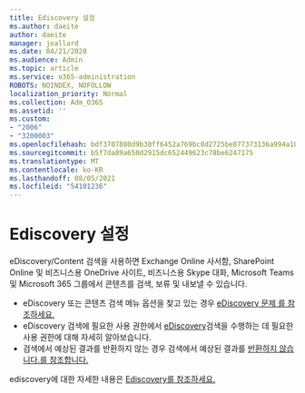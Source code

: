 ```yaml
---
title: Ediscovery 설정
ms.author: daeite
author: daeite
manager: joallard
ms.date: 04/21/2020
ms.audience: Admin
ms.topic: article
ms.service: o365-administration
ROBOTS: NOINDEX, NOFOLLOW
localization_priority: Normal
ms.collection: Adm_O365
ms.assetid: ''
ms.custom:
- "2006"
- "3200003"
ms.openlocfilehash: bdf3707880d9b30ff6452a769bc0d2725be877373136a994a108e92d56d7b577
ms.sourcegitcommit: b5f7da89a650d2915dc652449623c78be6247175
ms.translationtype: MT
ms.contentlocale: ko-KR
ms.lasthandoff: 08/05/2021
ms.locfileid: "54101236"
---
```

# <a name="ediscovery-settings"></a>Ediscovery 설정

eDiscovery/Content 검색을 사용하면 Exchange Online 사서함, SharePoint Online 및 비즈니스용 OneDrive 사이트, 비즈니스용 Skype 대화, Microsoft Teams 및 Microsoft 365 그룹에서 콘텐츠를 검색, 보류 및 내보낼 수 있습니다.

- eDiscovery 또는 콘텐츠 검색 메뉴 옵션을 찾고 있는 경우 [eDiscovery 문제 를 참조하세요.](https://docs.microsoft.com/alchemyinsights/ediscovery-issues)
- eDiscovery 검색에 필요한 사용 권한에서 [eDiscovery](https://docs.microsoft.com/alchemyinsights/permissions-required-for-ediscovery-searches)검색을 수행하는 데 필요한 사용 권한에 대해 자세히 알아보습니다.
- 검색에서 예상된 결과를 반환하지 않는 경우 검색에서 예상된 결과를 [반환하지 않습니다.를 참조합니다.](https://docs.microsoft.com/alchemyinsights/search-not-returning-expected-results)

ediscovery에 대한 자세한 내용은 [Ediscovery를 참조하세요.](https://docs.microsoft.com/microsoft-365/compliance/ediscovery)
